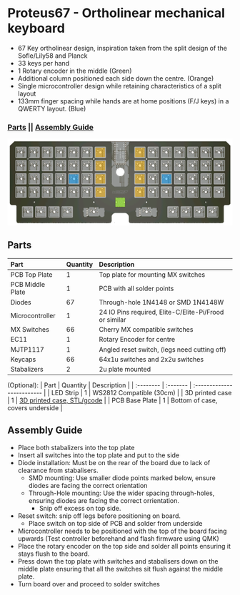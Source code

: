 # Proteus67 - Ortholinear mechanical keyboard

* 67 Key ortholinear design, inspiration taken from the split design of the Sofle/Lily58 and Planck
* 33 keys per hand
* 1 Rotary encoder in the middle (Green)
* Additional column positioned each side down the centre. (Orange)
* Single microcontroller design while retaining characteristics of a split layout
* 133mm finger spacing while hands are at home positions (F/J keys) in a QWERTY layout. (Blue)

### [Parts](#Parts) || [Assembly Guide](#Assembly-Guide)

![PCB](https://github.com/gzowski/Proteus67/blob/main/Images/TopPlate.png?raw=true)

## Parts

| Part | Quantity     | Description                | 
| :-------- | :------- | :------------------------- |
| PCB Top Plate | 1 | Top plate for mounting MX switches |
| PCB Middle Plate | 1 | PCB with all solder points |
| Diodes| 67  | Through-hole 1N4148 or SMD 1N4148W |
| Microcontroller | 1 | 24 IO Pins required, Elite-C/Elite-Pi/Frood or similar |
| MX Switches | 66 | Cherry MX compatible switches |
| EC11 | 1 | Rotary Encoder for centre |
| MJTP1117 | 1 | Angled reset switch, (legs need cutting off) |
| Keycaps | 66 | 64x1u switches and 2x2u switches |
| Stabalizers | 2 | 2u plate mounted |

(Optional):
| Part | Quantity     | Description                |
| :-------- | :------- | :------------------------- |
| LED Strip | 1 | WS2812 Compatible (30cm) |
| 3D printed case | 1 | [3D printed case, STL/gcode](https://github.com/gzowski/Proteus67/tree/main/3D%20printed%20case) |
| PCB Base Plate | 1 | Bottom of case, covers underside |

## Assembly Guide

* Place both stabalizers into the top plate
* Insert all switches into the top plate and put to the side
* Diode installation: Must be on the rear of the board due to lack of clearance from stabalisers.
  * SMD mounting: Use smaller diode points marked below, ensure diodes are facing the correct orientation
  * Through-Hole mounting: Use the wider spacing through-holes, ensuring diodes are facing the correct orrientation.
    * Snip off excess on top side.
* Reset switch: snip off legs before positioning on board.
  *  Place switch on top side of PCB and solder from underside
* Microcontroller needs to be positioned with the top of the board facing upwards (Test controller beforehand and flash firmware using QMK)
* Place the rotary encoder on the top side and solder all points ensuring it stays flush to the board.
* Press down the top plate with switches and stabalisers down on the middle plate ensuring that all the switches sit flush against the middle plate.
* Turn board over and proceed to solder switches



